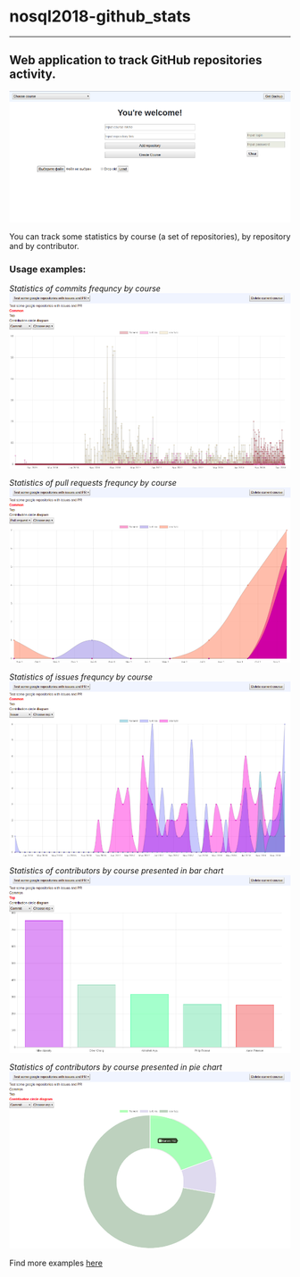 # nosql2018-github_stats
---

## Web application to track GitHub repositories activity.  
![](images/main.png)

You can track some statistics by course (a set of repositories), by repository and by contributor.

### Usage examples:

*Statistics of commits frequncy by course*
![](images/commits_frequency_by_course.png)

*Statistics of pull requests frequncy by course*
![](images/pull_requests_frequency_by_course.png)

*Statistics of issues frequncy by course*
![](images/issues_frequency_by_course.png)

*Statistics of contributors by course presented in bar chart*
![](images/best_contributors_by_course.png)

*Statistics of contributors by course presented in pie chart*
![](images/course_contributors_comparing.png)

Find more examples [here](./EXAMPLES.md)